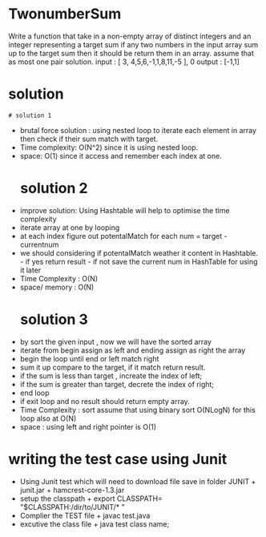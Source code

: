 # TwonumberSum
  Write a function that take in a non-empty array of distinct integers and an integer representing a target sum
if any two numbers in the input array sum up to  the target sum then it should be return them in an array.
assume that as most one pair solution.
input : [ 3, 4,5,6,-1,1,8,11,-5 ], 0
output : [-1,1]


# solution 
	# solution 1
- brutal force solution : using nested loop to iterate each element in array then check if their sum match with target.
- Time complexity: O(N^2) since it is using nested loop.
- space: O(1) since it access and remember each index at one.
	# solution 2
- improve solution: Using Hashtable will help to optimise the time complexity
- iterate array at one by looping
- at each index figure out potentalMatch for each num = target - currentnum
- we should considering if potentalMatch weather it content in Hashtable.
				- if yes return result
				- if not save the current num in HashTable for using it later
- Time Complexity : O(N)
- space/ memory : O(N)
	# solution 3
- by sort the given input , now we will have the sorted array 
- iterate from begin assign as left and ending assign as right the array 
- begin the loop until end or left match right
- sum it up compare to the target, if it match return result.
- if the sum is less than target , increate the index of left;
- if the sum is greater than target, decrete the index of right;
- end loop
- if exit loop and no result should return empty array.
- Time Complexity : sort assume that using binary sort O(NLogN) for this loop also at O(N)
- space : using left and right pointer is O(1)
# writing the test case using Junit
- Using Junit test which will need to download file save in folder JUNIT
      + junit.jar
      + hamcrest-core-1.3.jar
- setup the classpath
      + export CLASSPATH= "$CLASSPATH:/dir/to/JUNIT/*  "
- Complier the TEST file
      + javac  test.java
- excutive the class file 
      + java   test class name;
